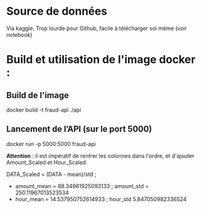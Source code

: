 # Source de données

Via kaggle. Trop lourde pour Github, facile à télécharger soi même (voir notebook)

# Build et utilisation de l'image docker :

## Build de l'image
docker build -t fraud-api ./api

## Lancement de l’API (sur le port 5000)
docker run -p 5000:5000 fraud-api

**Attention** : il est impératif de rentrer les colonnes dans l'ordre, et d'ajouter Amount_Scaled et Hour_Scaled.

DATA_Scaled = (DATA - mean)/std ; 
 - amount_mean = 88.34961925093133 ; amount_std = 250.11967013523534
 - hour_mean = 14.537950752614933 ; hour_std 5.847050982336524
